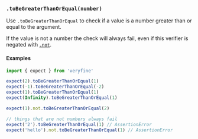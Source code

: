 ### `.toBeGreaterThanOrEqual(number)`

Use `.toBeGreaterThanOrEqual` to check if a value is a number greater than or equal to the argument.

If the value is not a number the check will always fail, even if this verifier is
negated with [`.not`](#modifiers-not).

#### Examples

```javascript
import { expect } from 'veryfine'

expect(2).toBeGreaterThanOrEqual(1)
expect(-1).toBeGreaterThanOrEqual(-2)
expect(1).toBeGreaterThanOrEqual(1)
expect(Infinity).toBeGreaterThanOrEqual(1)

expect(1).not.toBeGreaterThanOrEqual(2)

// things that are not numbers always fail
expect('2').toBeGreaterThanOrEqual(1) // AssertionError
expect('hello').not.toBeGreaterThanOrEqual(1) // AssertionError
```

